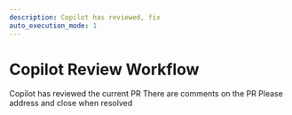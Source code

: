 ```yaml
---
description: Copilot has reviewed, fix
auto_execution_mode: 1
---
```


# Copilot Review Workflow

Copilot has reviewed the current PR
There are comments on the PR
Please address and close when resolved
